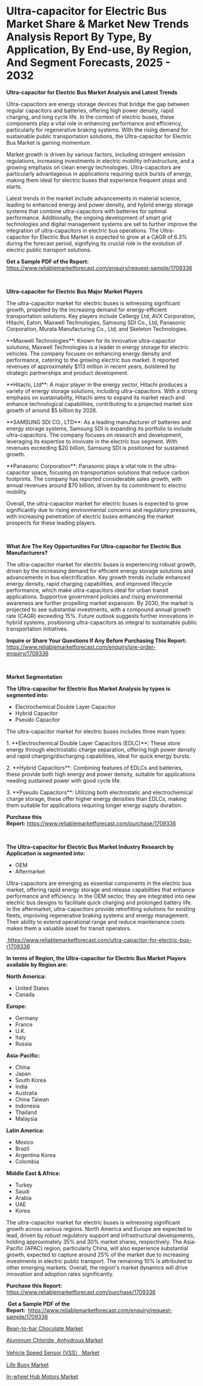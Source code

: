 <p><h1>Ultra-capacitor for Electric Bus Market Share & Market New Trends Analysis Report By Type, By Application, By End-use, By Region, And Segment Forecasts, 2025 - 2032</h1></p><p><strong>Ultra-capacitor for Electric Bus Market Analysis and Latest Trends</strong></p>
<p><p>Ultra-capacitors are energy storage devices that bridge the gap between regular capacitors and batteries, offering high power density, rapid charging, and long cycle life. In the context of electric buses, these components play a vital role in enhancing performance and efficiency, particularly for regenerative braking systems. With the rising demand for sustainable public transportation solutions, the Ultra-capacitor for Electric Bus Market is gaining momentum.</p><p>Market growth is driven by various factors, including stringent emission regulations, increasing investments in electric mobility infrastructure, and a growing emphasis on clean energy technologies. Ultra-capacitors are particularly advantageous in applications requiring quick bursts of energy, making them ideal for electric buses that experience frequent stops and starts.</p><p>Latest trends in the market include advancements in material science, leading to enhanced energy and power density, and hybrid energy storage systems that combine ultra-capacitors with batteries for optimal performance. Additionally, the ongoing development of smart grid technologies and digital management systems are set to further improve the integration of ultra-capacitors in electric bus operations. The Ultra-capacitor for Electric Bus Market is expected to grow at a CAGR of 6.3% during the forecast period, signifying its crucial role in the evolution of electric public transport solutions.</p></p>
<p><strong>Get a Sample PDF of the Report:&nbsp;</strong> <a href="https://www.reliablemarketforecast.com/enquiry/request-sample/1709336?utm_campaign=2011&utm_medium=2&utm_source=Github&utm_content=ia&utm_term=10012025&utm_id=ultra-capacitor-for-electric-bus">https://www.reliablemarketforecast.com/enquiry/request-sample/1709336</a></p>
<p>&nbsp;</p>
<p><strong>Ultra-capacitor for Electric Bus Major Market Players</strong></p>
<p><p>The ultra-capacitor market for electric buses is witnessing significant growth, propelled by the increasing demand for energy-efficient transportation solutions. Key players include Cellergy Ltd, AVX Corporation, Hitachi, Eaton, Maxwell Technologies, Samsung SDI Co., Ltd, Panasonic Corporation, Murata Manufacturing Co., Ltd, and Skeleton Technologies.</p><p>**Maxwell Technologies**: Known for its innovative ultra-capacitor solutions, Maxwell Technologies is a leader in energy storage for electric vehicles. The company focuses on enhancing energy density and performance, catering to the growing electric bus market. It reported revenues of approximately $113 million in recent years, bolstered by strategic partnerships and product development.</p><p>**Hitachi, Ltd**: A major player in the energy sector, Hitachi produces a variety of energy storage solutions, including ultra-capacitors. With a strong emphasis on sustainability, Hitachi aims to expand its market reach and enhance technological capabilities, contributing to a projected market size growth of around $5 billion by 2026.</p><p>**SAMSUNG SDI CO., LTD**: As a leading manufacturer of batteries and energy storage systems, Samsung SDI is expanding its portfolio to include ultra-capacitors. The company focuses on research and development, leveraging its expertise to innovate in the electric bus segment. With revenues exceeding $20 billion, Samsung SDI is positioned for sustained growth.</p><p>**Panasonic Corporation**: Panasonic plays a vital role in the ultra-capacitor space, focusing on transportation solutions that reduce carbon footprints. The company has reported considerable sales growth, with annual revenues around $70 billion, driven by its commitment to electric mobility.</p><p>Overall, the ultra-capacitor market for electric buses is expected to grow significantly due to rising environmental concerns and regulatory pressures, with increasing penetration of electric buses enhancing the market prospects for these leading players.</p></p>
<p>&nbsp;</p>
<p><strong>What Are The Key Opportunities For Ultra-capacitor for Electric Bus Manufacturers?</strong></p>
<p><p>The ultra-capacitor market for electric buses is experiencing robust growth, driven by the increasing demand for efficient energy storage solutions and advancements in bus electrification. Key growth trends include enhanced energy density, rapid charging capabilities, and improved lifecycle performance, which make ultra-capacitors ideal for urban transit applications. Supportive government policies and rising environmental awareness are further propelling market expansion. By 2030, the market is projected to see substantial investments, with a compound annual growth rate (CAGR) exceeding 15%. Future outlook suggests further innovations in hybrid systems, positioning ultra-capacitors as integral to sustainable public transportation initiatives.</p></p>
<p><strong>Inquire or Share Your Questions If Any Before Purchasing This Report:</strong> <a href="https://www.reliablemarketforecast.com/enquiry/pre-order-enquiry/1709336?utm_campaign=2011&utm_medium=2&utm_source=Github&utm_content=ia&utm_term=10012025&utm_id=ultra-capacitor-for-electric-bus">https://www.reliablemarketforecast.com/enquiry/pre-order-enquiry/1709336</a></p>
<p>&nbsp;</p>
<p><strong>Market Segmentation</strong></p>
<p><strong>The Ultra-capacitor for Electric Bus Market Analysis by types is segmented into:</strong></p>
<p><ul><li>Electrochemical Double Layer Capacitor</li><li>Hybrid Capacitor</li><li>Pseudo Capacitor</li></ul></p>
<p><p>The ultra-capacitor market for electric buses includes three main types: </p><p>1. **Electrochemical Double Layer Capacitors (EDLC)**: These store energy through electrostatic charge separation, offering high power density and rapid charging/discharging capabilities, ideal for quick energy bursts.</p><p>2. **Hybrid Capacitors**: Combining features of EDLCs and batteries, these provide both high energy and power density, suitable for applications needing sustained power with good cycle life.</p><p>3. **Pseudo Capacitors**: Utilizing both electrostatic and electrochemical charge storage, these offer higher energy densities than EDLCs, making them suitable for applications requiring longer energy supply duration.</p></p>
<p><strong>Purchase this Report:&nbsp;</strong><a href="https://www.reliablemarketforecast.com/purchase/1709336?utm_campaign=2011&utm_medium=2&utm_source=Github&utm_content=ia&utm_term=10012025&utm_id=ultra-capacitor-for-electric-bus">https://www.reliablemarketforecast.com/purchase/1709336</a></p>
<p>&nbsp;</p>
<p><strong>The Ultra-capacitor for Electric Bus Market Industry Research by Application is segmented into:</strong></p>
<p><ul><li>OEM</li><li>Aftermarket</li></ul></p>
<p><p>Ultra-capacitors are emerging as essential components in the electric bus market, offering rapid energy storage and release capabilities that enhance performance and efficiency. In the OEM sector, they are integrated into new electric bus designs to facilitate quick charging and prolonged battery life. In the aftermarket, ultra-capacitors provide retrofitting solutions for existing fleets, improving regenerative braking systems and energy management. Their ability to extend operational range and reduce maintenance costs makes them a valuable asset for transit operators.</p></p>
<p><a href="https://www.reliablemarketforecast.com/ultra-capacitor-for-electric-bus-r1709336?utm_campaign=2011&utm_medium=2&utm_source=Github&utm_content=ia&utm_term=10012025&utm_id=ultra-capacitor-for-electric-bus">&nbsp;https://www.reliablemarketforecast.com/ultra-capacitor-for-electric-bus-r1709336</a></p>
<p><strong>In terms of Region, the Ultra-capacitor for Electric Bus Market Players available by Region are:</strong></p>
<p>
    <p> <strong> North America: </strong>
        <ul>
            <li>United States</li>
            <li>Canada</li>
        </ul>
        </p> 
    <p> <strong> Europe: </strong>
        <ul>
            <li>Germany</li>
            <li>France</li>
            <li>U.K.</li>
            <li>Italy</li>
            <li>Russia</li>
        </ul>
        </p> 
    <p> <strong> Asia-Pacific: </strong>
        <ul>
            <li>China</li>
            <li>Japan</li>
            <li>South Korea</li>
            <li>India</li>
            <li>Australia</li>
            <li>China Taiwan</li>
            <li>Indonesia</li>
            <li>Thailand</li>
            <li>Malaysia</li>
        </ul>
        </p> 
    <p> <strong> Latin America: </strong>
        <ul>
            <li>Mexico</li>
            <li>Brazil</li>
            <li>Argentina Korea</li>
            <li>Colombia</li>
        </ul>
        </p> 
    <p> <strong> Middle East & Africa: </strong>
        <ul>
            <li>Turkey</li>
            <li>Saudi</li>
            <li>Arabia</li>
            <li>UAE</li>
            <li>Korea</li>
        </ul>
    </p>
    </p>
<p><p>The ultra-capacitor market for electric buses is witnessing significant growth across various regions. North America and Europe are expected to lead, driven by robust regulatory support and infrastructural developments, holding approximately 35% and 30% market shares, respectively. The Asia-Pacific (APAC) region, particularly China, will also experience substantial growth, expected to capture around 25% of the market due to increasing investments in electric public transport. The remaining 10% is attributed to other emerging markets. Overall, the region's market dynamics will drive innovation and adoption rates significantly.</p></p>
<p><strong>Purchase this Report: </strong><a href="https://www.reliablemarketforecast.com/purchase/1709336?utm_campaign=2011&utm_medium=2&utm_source=Github&utm_content=ia&utm_term=10012025&utm_id=ultra-capacitor-for-electric-bus">https://www.reliablemarketforecast.com/purchase/1709336</a></p>
<p>&nbsp;<strong>Get a Sample PDF of the Report:&nbsp;&nbsp;</strong><a href="https://www.reliablemarketforecast.com/enquiry/request-sample/1709336?utm_campaign=2011&utm_medium=2&utm_source=Github&utm_content=ia&utm_term=10012025&utm_id=ultra-capacitor-for-electric-bus">https://www.reliablemarketforecast.com/enquiry/request-sample/1709336</a></p>
<p><strong></strong></p>
<p><p><a href="https://www.linkedin.com/pulse/aglobalbean-to-bar-chocolate-market-analysis-including-its-size-growth-3jspf?utm_campaign=2011&utm_medium=2&utm_source=Github&utm_content=ia&utm_term=10012025&utm_id=ultra-capacitor-for-electric-bus">Bean-to-bar Chocolate Market</a></p><p><a href="https://www.linkedin.com/pulse/exploring-aluminum-chloride-anhydrous-market-size-share-growth-rate-revenue-quvif?utm_campaign=2011&utm_medium=2&utm_source=Github&utm_content=ia&utm_term=10012025&utm_id=ultra-capacitor-for-electric-bus">Aluminum Chloride, Anhydrous Market</a></p><p><a href="https://www.linkedin.com/pulse/vehicle-speed-sensor-vss-market-report-mines-projected-cagr-129-providing-uddaf?utm_campaign=2011&utm_medium=2&utm_source=Github&utm_content=ia&utm_term=10012025&utm_id=ultra-capacitor-for-electric-bus">Vehicle Speed Sensor (VSS） Market</a></p><p><a href="https://www.linkedin.com/pulse/life-buoy-market-forecasted-from-2025-2032-expanding-cagr-114-result-9asyf?utm_campaign=2011&utm_medium=2&utm_source=Github&utm_content=ia&utm_term=10012025&utm_id=ultra-capacitor-for-electric-bus">Life Buoy Market</a></p><p><a href="https://www.linkedin.com/pulse/pulse-in-wheel-hub-motors-rhythms-change-market-resonance-2025-2032-ylfif?utm_campaign=2011&utm_medium=2&utm_source=Github&utm_content=ia&utm_term=10012025&utm_id=ultra-capacitor-for-electric-bus">In-wheel Hub Motors Market</a></p></p>
